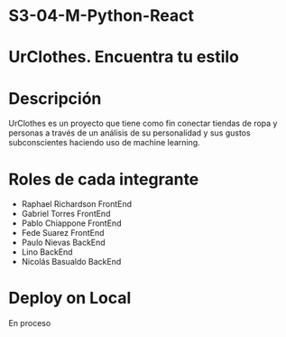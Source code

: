 # S3-04-M-Python-React

# UrClothes. Encuentra tu estilo

# Descripción
UrClothes es un proyecto que tiene como fin conectar tiendas de ropa y personas a través de un análisis de su personalidad y sus gustos subconscientes haciendo uso de machine learning.

# Roles de cada integrante
- Raphael Richardson FrontEnd
- Gabriel Torres FrontEnd
- Pablo Chiappone  FrontEnd
- Fede Suarez FrontEnd
- Paulo Nievas BackEnd
- Lino BackEnd
- Nicolás Basualdo BackEnd


# Deploy on Local
En proceso
